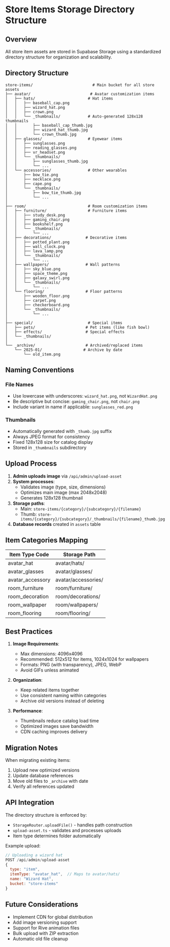 # Store Items Storage Directory Structure

## Overview

All store item assets are stored in Supabase Storage using a standardized directory structure for organization and scalability.

## Directory Structure

```
store-items/                          # Main bucket for all store assets
├── avatar/                          # Avatar customization items
│   ├── hats/                       # Hat items
│   │   ├── baseball_cap.png
│   │   ├── wizard_hat.png
│   │   ├── crown.png
│   │   └── _thumbnails/            # Auto-generated 128x128 thumbnails
│   │       ├── baseball_cap_thumb.jpg
│   │       ├── wizard_hat_thumb.jpg
│   │       └── crown_thumb.jpg
│   ├── glasses/                    # Eyewear items
│   │   ├── sunglasses.png
│   │   ├── reading_glasses.png
│   │   ├── vr_headset.png
│   │   └── _thumbnails/
│   │       ├── sunglasses_thumb.jpg
│   │       └── ...
│   └── accessories/                # Other wearables
│       ├── bow_tie.png
│       ├── necklace.png
│       ├── cape.png
│       └── _thumbnails/
│           ├── bow_tie_thumb.jpg
│           └── ...
│
├── room/                           # Room customization items
│   ├── furniture/                  # Furniture items
│   │   ├── study_desk.png
│   │   ├── gaming_chair.png
│   │   ├── bookshelf.png
│   │   └── _thumbnails/
│   │       └── ...
│   ├── decorations/               # Decorative items
│   │   ├── potted_plant.png
│   │   ├── wall_clock.png
│   │   ├── lava_lamp.png
│   │   └── _thumbnails/
│   │       └── ...
│   ├── wallpapers/                # Wall patterns
│   │   ├── sky_blue.png
│   │   ├── space_theme.png
│   │   ├── galaxy_swirl.png
│   │   └── _thumbnails/
│   │       └── ...
│   └── flooring/                  # Floor patterns
│       ├── wooden_floor.png
│       ├── carpet.png
│       ├── checkerboard.png
│       └── _thumbnails/
│           └── ...
│
├── special/                        # Special items
│   ├── pets/                      # Pet items (like fish bowl)
│   ├── effects/                   # Special effects
│   └── _thumbnails/
│
└── _archive/                      # Archived/replaced items
    └── 2025-01/                  # Archive by date
        └── old_item.png
```

## Naming Conventions

### File Names
- Use lowercase with underscores: `wizard_hat.png`, not `WizardHat.png`
- Be descriptive but concise: `gaming_chair.png`, not `chair.png`
- Include variant in name if applicable: `sunglasses_red.png`

### Thumbnails
- Automatically generated with `_thumb.jpg` suffix
- Always JPEG format for consistency
- Fixed 128x128 size for catalog display
- Stored in `_thumbnails` subdirectory

## Upload Process

1. **Admin uploads image** via `/api/admin/upload-asset`
2. **System processes**:
   - Validates image (type, size, dimensions)
   - Optimizes main image (max 2048x2048)
   - Generates 128x128 thumbnail
3. **Storage paths**:
   - Main: `store-items/{category}/{subcategory}/{filename}`
   - Thumb: `store-items/{category}/{subcategory}/_thumbnails/{filename}_thumb.jpg`
4. **Database records** created in `assets` table

## Item Categories Mapping

| Item Type Code | Storage Path |
|---------------|--------------|
| avatar_hat | avatar/hats/ |
| avatar_glasses | avatar/glasses/ |
| avatar_accessory | avatar/accessories/ |
| room_furniture | room/furniture/ |
| room_decoration | room/decorations/ |
| room_wallpaper | room/wallpapers/ |
| room_flooring | room/flooring/ |

## Best Practices

1. **Image Requirements**:
   - Max dimensions: 4096x4096
   - Recommended: 512x512 for items, 1024x1024 for wallpapers
   - Formats: PNG (with transparency), JPEG, WebP
   - Avoid GIFs unless animated

2. **Organization**:
   - Keep related items together
   - Use consistent naming within categories
   - Archive old versions instead of deleting

3. **Performance**:
   - Thumbnails reduce catalog load time
   - Optimized images save bandwidth
   - CDN caching improves delivery

## Migration Notes

When migrating existing items:
1. Upload new optimized versions
2. Update database references
3. Move old files to `_archive` with date
4. Verify all references updated

## API Integration

The directory structure is enforced by:
- `StorageRouter.uploadFile()` - handles path construction
- `upload-asset.ts` - validates and processes uploads
- Item type determines folder automatically

Example upload:
```javascript
// Uploading a wizard hat
POST /api/admin/upload-asset
{
  type: "item",
  itemType: "avatar_hat",  // Maps to avatar/hats/
  name: "Wizard Hat",
  bucket: "store-items"
}
```

## Future Considerations

- Implement CDN for global distribution
- Add image versioning support
- Support for Rive animation files
- Bulk upload with ZIP extraction
- Automatic old file cleanup